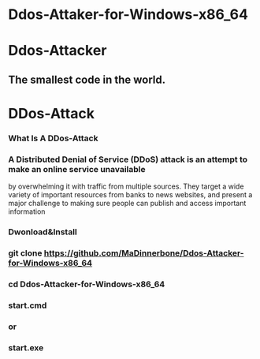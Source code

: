 # Ddos-Attaker-for-Windows-x86_64

# Ddos-Attacker
## The smallest code in the world.

# DDos-Attack 
### What Is A DDos-Attack

### A Distributed Denial of Service (DDoS) attack is an attempt to make an online service unavailable 
by overwhelming it with traffic from multiple sources. They target a wide variety of important resources
from banks to news websites, and present a major challenge to making sure people can publish and access important information

### Dwonload&Install

### git clone https://github.com/MaDinnerbone/Ddos-Attacker-for-Windows-x86_64

### cd Ddos-Attacker-for-Windows-x86_64

### start.cmd 

### or

### start.exe
